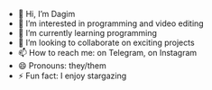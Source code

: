 - 👋 Hi, I’m Dagim
- 👀 I’m interested in programming and video editing
- 🌱 I’m currently learning programming
- 💞️ I’m looking to collaborate on exciting projects
- 📫 How to reach me: on Telegram, on Instagram
- 😄 Pronouns: they/them
- ⚡ Fun fact: I enjoy stargazing


<!---
dagimmaiko/dagimmaiko is a ✨ special ✨ repository because its `README.md` (this file) appears on your GitHub profile.
You can click the Preview link to take a look at your changes.
--->
